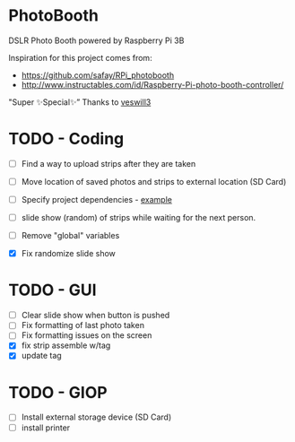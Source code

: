 # PhotoBooth
DSLR Photo Booth powered by Raspberry Pi 3B

Inspiration for this project comes from:
- https://github.com/safay/RPi_photobooth
- http://www.instructables.com/id/Raspberry-Pi-photo-booth-controller/

"Super :sparkles:Special:sparkles:” Thanks to [veswill3](https://github.com/veswill3)


# TODO - Coding
- [ ] Find a way to upload strips after they are taken
- [ ] Move location of saved photos and strips to external location (SD Card)
- [ ] Specify project dependencies - [example](http://stackoverflow.com/questions/25559157/how-to-handle-python-dependencies-throughout-the-project)
- [ ] slide show (random) of strips while waiting for the next person.
- [ ] Remove "global" variables
- [X] Fix randomize slide show


# TODO - GUI
- [ ] Clear slide show when button is pushed
- [ ] Fix formatting of last photo taken
- [ ] Fix formatting issues on the screen
- [X] fix strip assemble w/tag
- [X] update tag

# TODO - GIOP 
- [ ] Install external storage device (SD Card)
- [ ] install printer
